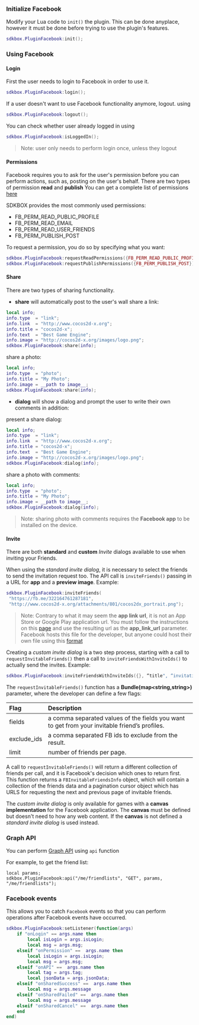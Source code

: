 ### Initialize Facebook
Modify your Lua code to `init()` the plugin. This can be done anyplace, however it must be done before trying to use the plugin's features.
```lua
sdkbox.PluginFacebook:init();
```

### Using Facebook
#### Login
First the user needs to login to Facebook in order to use it.
```lua
sdkbox.PluginFacebook:login();
```
If a user doesn't want to use Facebook functionality anymore, logout. using
```lua
sdkbox.PluginFacebook:logout();
```
You can check whether user already logged in using
```lua
sdkbox.PluginFacebook:isLoggedIn();
```
> Note: user only needs to perform login once, unless they logout

#### Permissions
Facebook requires you to ask for the user's permission before you can perform actions, such as, posting on the user's behalf.
There are two types of permission __read__ and __publish__
You can get a complete list of permissions [here](https://developers.facebook.com/docs/facebook-login/permissions/v2.3#reference)

SDKBOX provides the most commonly used permissions:

* FB_PERM_READ_PUBLIC_PROFILE
* FB_PERM_READ_EMAIL
* FB_PERM_READ_USER_FRIENDS
* FB_PERM_PUBLISH_POST

To request a permission, you do so by specifying what you want:
```lua
sdkbox.PluginFacebook:requestReadPermissions({FB_PERM_READ_PUBLIC_PROFILE, FB_PERM_READ_USER_FRIENDS});
sdkbox.PluginFacebook:requestPublishPermissions({FB_PERM_PUBLISH_POST});
```

#### Share
There are two types of sharing functionality.

* __share__ will automatically post to the user's wall
share a link:
```lua
local info;
info.type  = "link";
info.link  = "http://www.cocos2d-x.org";
info.title = "cocos2d-x";
info.text  = "Best Game Engine";
info.image = "http://cocos2d-x.org/images/logo.png";
sdkbox.PluginFacebook:share(info);
```
share a photo:
```lua
local info;
info.type  = "photo";
info.title = "My Photo";
info.image = __path to image__;
sdkbox.PluginFacebook:share(info);
```
* __dialog__ will show a dialog and prompt the user to write their own comments in addition:

present a share dialog:
```lua
local info;
info.type  = "link";
info.link  = "http://www.cocos2d-x.org";
info.title = "cocos2d-x";
info.text  = "Best Game Engine";
info.image = "http://cocos2d-x.org/images/logo.png";
sdkbox.PluginFacebook:dialog(info);
```

share a photo with comments:
```lua
local info;
info.type  = "photo";
info.title = "My Photo";
info.image = __path to image__;
sdkbox.PluginFacebook:dialog(info);
```
 > Note: sharing photo with comments requires the __Facebook app__ to be installed on the device.

#### Invite
There are both __standard__ and __custom__ *Invite* dialogs available to use when inviting your Friends.

When using the *standard invite dialog*, it is necessary to select the friends to send the invitation request too. The API call is `inviteFriends()` passing in a URL for __app__ and a __preview image__. Example:
```lua
sdkbox.PluginFacebook:inviteFriends(
 "https://fb.me/322164761287181",
 "http://www.cocos2d-x.org/attachments/801/cocos2dx_portrait.png");
```

  > Note: Contrary to what it may seem the __app link url__, it is not an App Store or Google Play application url. You must follow the instructions on this [page](https://developers.facebook.com/quickstarts/?platform=app-links-host)  and use the resulting url as the __app_link_url__ parameter. Facebook hosts this file for the developer, but anyone could host their own file using this [format](https://developers.facebook.com/docs/app-invites/android#app_links)

Creating a *custom invite dialog* is a two step process, starting with a call to `requestInvitableFriends()` then a call to `inviteFriendsWithInviteIds()` to actually send the invites. Example:
```lua
sdkbox.PluginFacebook:inviteFriendsWithInviteIds({}, “title", “invitation text");
```

The `requestInvitableFriends()` function has a __Bundle(map<string,string>)__ parameter, where the developer can define a few flags:

| Flag  | Description  |
| :---- | :---------------|
| fields | a comma separated values of the fields you want to get from your invitable friend’s profiles. |
| exclude_ids | a comma separated FB ids to exclude from the result. |
| limit | number of friends per page. |

A call to `requestInvitableFriends()` will return a different collection of friends per call, and it is Facebook's decision which ones to return first.
This function returns a `FBInvitableFriendsInfo` object, which will contain a collection of the friends data and a pagination cursor object which has URLS for requesting the next and previous page of invitable friends.

The *custom invite dialog* is only available for games with a __canvas implementation__ for the Facebook application. The __canvas__ must be defined but doesn't need to how any web content. If the __canvas__ is not defined a *standard invite dialog* is used instead.

### Graph API
You can perform [Graph API](https://developers.facebook.com/docs/graph-api/overview/) using `api` function

For example, to get the friend list:
```
local params;
sdkbox.PluginFacebook:api("/me/friendlists", "GET", params, "/me/friendlists");
```

### Facebook events
This allows you to catch `Facebook` events so that you can perform operations after Facebook events have occurred.

```lua
sdkbox.PluginFacebook:setListener(function(args)
    if "onLogin" == args.name then
        local isLogin = args.isLogin;
        local msg = args.msg;
    elseif "onPermission" ==  args.name then
        local isLogin = args.isLogin;
        local msg = args.msg;
    elseif "onAPI" ==  args.name then
        local tag = args.tag;
        local jsonData = args.jsonData;
    elseif "onSharedSuccess" ==  args.name then
        local msg = args.message
    elseif "onSharedFailed" ==  args.name then
        local msg = args.message
    elseif "onSharedCancel" ==  args.name then
    end
end)
```
